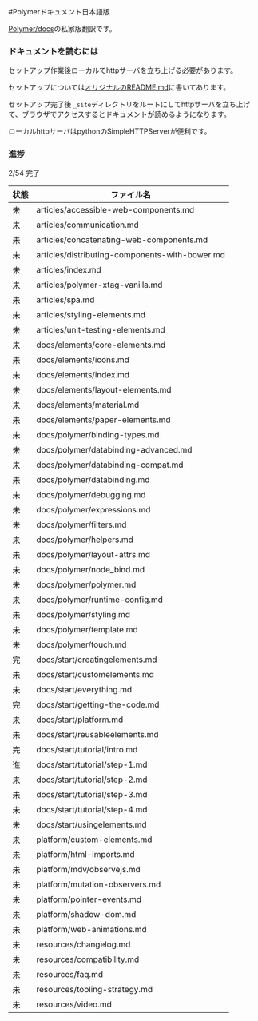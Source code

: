 #Polymerドキュメント日本語版

[Polymer/docs](https://github.com/Polymer/docs)の私家版翻訳です。

### ドキュメントを読むには
セットアップ作業後ローカルでhttpサーバを立ち上げる必要があります。

セットアップについては[オリジナルのREADME.md](./docs_ja/README.md)に書いてあります。

セットアップ完了後 ``_site``ディレクトリをルートにしてhttpサーバを立ち上げて、ブラウザでアクセスするとドキュメントが読めるようになります。

ローカルhttpサーバはpythonのSimpleHTTPServerが便利です。

### 進捗

2/54 完了

| 状態 | ファイル名 |
|----|--------------------------------------|
| 未 | articles/accessible-web-components.md |
| 未 | articles/communication.md |
| 未 | articles/concatenating-web-components.md |
| 未 | articles/distributing-components-with-bower.md |
| 未 | articles/index.md |
| 未 | articles/polymer-xtag-vanilla.md |
| 未 | articles/spa.md |
| 未 | articles/styling-elements.md |
| 未 | articles/unit-testing-elements.md |
| 未 | docs/elements/core-elements.md |
| 未 | docs/elements/icons.md |
| 未 | docs/elements/index.md |
| 未 | docs/elements/layout-elements.md |
| 未 | docs/elements/material.md |
| 未 | docs/elements/paper-elements.md |
| 未 | docs/polymer/binding-types.md |
| 未 | docs/polymer/databinding-advanced.md |
| 未 | docs/polymer/databinding-compat.md |
| 未 | docs/polymer/databinding.md |
| 未 | docs/polymer/debugging.md |
| 未 | docs/polymer/expressions.md |
| 未 | docs/polymer/filters.md |
| 未 | docs/polymer/helpers.md |
| 未 | docs/polymer/layout-attrs.md |
| 未 | docs/polymer/node_bind.md |
| 未 | docs/polymer/polymer.md |
| 未 | docs/polymer/runtime-config.md |
| 未 | docs/polymer/styling.md |
| 未 | docs/polymer/template.md |
| 未 | docs/polymer/touch.md |
| 完 | docs/start/creatingelements.md |
| 未 | docs/start/customelements.md |
| 未 | docs/start/everything.md |
| 完 | docs/start/getting-the-code.md |
| 未 | docs/start/platform.md |
| 未 | docs/start/reusableelements.md |
| 完 | docs/start/tutorial/intro.md |
| 進 | docs/start/tutorial/step-1.md |
| 未 | docs/start/tutorial/step-2.md |
| 未 | docs/start/tutorial/step-3.md |
| 未 | docs/start/tutorial/step-4.md |
| 未 | docs/start/usingelements.md |
| 未 | platform/custom-elements.md |
| 未 | platform/html-imports.md |
| 未 | platform/mdv/observejs.md |
| 未 | platform/mutation-observers.md |
| 未 | platform/pointer-events.md |
| 未 | platform/shadow-dom.md |
| 未 | platform/web-animations.md |
| 未 | resources/changelog.md |
| 未 | resources/compatibility.md |
| 未 | resources/faq.md |
| 未 | resources/tooling-strategy.md |
| 未 | resources/video.md |
